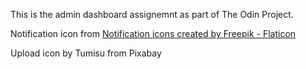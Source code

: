 This is the admin dashboard assignemnt as part of The Odin Project.  

Notification icon from <a href="https://www.flaticon.com/free-icons/notification" title="notification icons">Notification icons created by Freepik - Flaticon</a>

Upload icon by Tumisu from Pixabay